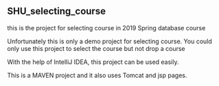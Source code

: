 ## SHU_selecting_course

this is the project for selecting course in 2019 Spring database course

Unfortunately this is only a demo project for selecting course. You could only use this project to select the course but not drop a course

With the help of IntelliJ IDEA, this project can be used easily.

This is a MAVEN project and it also uses Tomcat and jsp pages.